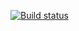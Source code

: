 [![Build status](https://build.appcenter.ms/v0.1/apps/9199cb61-520d-4b65-b7cb-e4745ec8029a/branches/dev/badge)](https://appcenter.ms)
